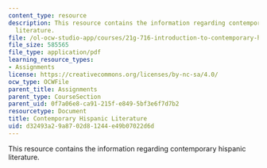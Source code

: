 ```yaml
---
content_type: resource
description: This resource contains the information regarding contemporary hispanic
  literature.
file: /ol-ocw-studio-app/courses/21g-716-introduction-to-contemporary-hispanic-literature-spring-2005/d32493a29a8702d81244e49b07022d6d_MIT21G_716S05_first_essay.pdf
file_size: 585565
file_type: application/pdf
learning_resource_types:
- Assignments
license: https://creativecommons.org/licenses/by-nc-sa/4.0/
ocw_type: OCWFile
parent_title: Assignments
parent_type: CourseSection
parent_uid: 0f7a06e8-ca91-215f-e849-5bf3e6f7d7b2
resourcetype: Document
title: Contemporary Hispanic Literature
uid: d32493a2-9a87-02d8-1244-e49b07022d6d
---
```

This resource contains the information regarding contemporary hispanic literature.